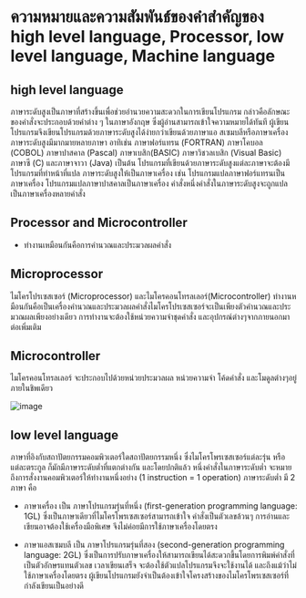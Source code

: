 # ความหมายและความสัมพันธ์ของคำสำคัญของ high level language, Processor, low level language, Machine language

## high level language

ภาษาระดับสูงเป็นภาษาที่สร้างขึ้นเพื่อช่วยอำนวยความสะดวกในการเขียนโปรแกรม กล่าวคือลักษณะของคำสั่งจะประกอบด้วยคำต่าง ๆ ในภาษาอังกฤษ ซึ่งผู้อ่านสามารถเข้าใจความหมายได้ทันที ผู้เขียนโปรแกรมจึงเขียนโปรแกรมด้วยภาษาระดับสูงได้ง่ายกว่าเขียนด้วยภาษาแอ สเซมบลีหรือภาษาเครื่อง ภาษาระดับสูงมีมากมายหลายภาษา อาทิเช่น ภาษาฟอร์แทรน (FORTRAN) ภาษาโคบอล (COBOL) ภาษาปาสคาล (Pascal) ภาษาเบสิก(BASIC) ภาษาวิชวลเบสิก (Visual Basic) ภาษาซี (C) และภาษาจาวา (Java) เป็นต้น โปรแกรมที่เขียนด้วยภาษาระดับสูงแต่ละภาษาจะต้องมีโปรแกรมที่ทำหน้าที่แปล ภาษาระดับสูงให้เป็นภาษาเครื่อง เช่น โปรแกรมแปลภาษาฟอร์แทรนเป็นภาษาเครื่อง โปรแกรมแปลภาษาปาสคาลเป็นภาษาเครื่อง คำสั่งหนึ่งคำสั่งในภาษาระดับสูงจะถูกแปลเป็นภาษาเครื่องหลายคำสั่ง

## Processor and Microcontroller

- ทำงานเหมือนกันคือการคำนวณและประมวลผลคำสั่ง

## Microprocessor

ไมโครโปรเซสเซอร์ (Microprocessor) และไมโครคอนโทรลเลอร์(Microcontroller) ทำงานหมือนกันคือเป็นเครื่องคำนวณและประมวลผลคำสั่งไมโครโปรเซสเซอร์จะเป็นเพียงตัวคำนวณและประมวณผลเพียงอย่างเดียว การทำงานจะต้องใช้หน่วยความจำชุดคำสั่ง และอุปกรณ์ต่างๆจากภายนอกมาต่อเพิ่มเติม

## Microcontroller

ไมโครคอนโทรลเลอร์ จะประกอบไปด้วยหน่วยประมวลผล หน่วยความจำ โค้ดคำสั่ง และโมดูลต่างๆอยู่ภายในชิพเดียว

![image](https://user-images.githubusercontent.com/98943440/161934614-013fe07c-ca2f-4a1f-aaa5-ee24865cedb0.png)

## low level language

 ภาษาที่อิงกับสถาปัตยกรรมคอมพิวเตอร์ใดสถาปัตยกรรมหนึ่ง ซึ่งไมโครโพรเซสเซอร์แต่ละรุ่น หรือ แต่ละตระกูล ก็มักมีภาษาระดับต่ำที่แตกต่างกัน และโดยปกติแล้ว หนึ่งคำสั่งในภาษาระดับต่ำ จะหมายถึงการสั่งงานคอมพิวเตอร์ให้ทำงานหนึ่งอย่าง (1 instruction = 1 operation) ภาษาระดับต่ำ มี 2 ภาษา คือ
 
 - ภาษาเครื่อง เป็น ภาษาโปรแกรมรุ่นที่หนึ่ง (first-generation programming language: 1GL) ซึ่งเป็นภาษาเดียวที่ไมโครโพรเซสเซอร์สามารถเข้าใจ คำสั่งเป็นตัวเลขล้วนๆ การอ่านและเขียนอาจต้องใช้เครื่องมือพิเศษ จึงไม่ค่อยมีการใช้ภาษาเครื่องโดยตรง

- ภาษาแอสเซมบลี เป็น ภาษาโปรแกรมรุ่นที่สอง (second-generation programming language: 2GL) ซึ่งเป็นการปรับภาษาเครื่องให้สามารถเขียนได้สะดวกขึ้นโดยการพิมพ์คำสั่งที่เป็นตัวอักษรแทนตัวเลข เวลาเขียนเสร็จ จะต้องใช้ตัวแปลโปรแกรมจึงจะใช้งานได้ และถึงแม้ว่าไม่ใช้ภาษาเครื่องโดยตรง ผู้เขียนโปรแกรมยังจำเป็นต้องเข้าใจโครงสร้างของไมโครโพรเซสเซอร์ที่กำลังเขียนเป็นอย่างดี



